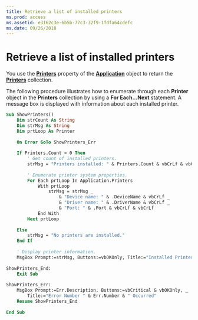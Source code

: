 ```yaml
---
title: Retrieve a list of installed printers
ms.prod: access
ms.assetid: e3162c3e-6b5b-77c3-32f9-1fdfa64cdefc
ms.date: 09/26/2018
---
```



# Retrieve a list of installed printers

You use the **[Printers](../../../api/Access.Application.Printers.md)** property of the **[Application](../../../api/Access.Application.md)** object to return the **[Printers](../../../api/Access.Printers.md)** collection.

The following procedure illustrates how to enumerate through each **Printer** object in the **Printers** collection by using a **For Each…Next** statement. A message box is displayed with information about each installed printer.

```vb
Sub ShowPrinters() 
    Dim strCount As String 
    Dim strMsg As String 
    Dim prtLoop As Printer 
     
    On Error GoTo ShowPrinters_Err 
 
    If Printers.Count > 0 Then 
        ' Get count of installed printers. 
        strMsg = "Printers installed: " & Printers.Count & vbCrLf & vbCrLf 
     
        ' Enumerate printer system properties. 
        For Each prtLoop In Application.Printers 
            With prtLoop 
                strMsg = strMsg _ 
                    & "Device name: " & .DeviceName & vbCrLf _ 
                    & "Driver name: " & .DriverName & vbCrLf _ 
                    & "Port: " & .Port & vbCrLf & vbCrLf 
            End With 
        Next prtLoop 
     
    Else 
        strMsg = "No printers are installed." 
    End If 
     
    ' Display printer information. 
    MsgBox Prompt:=strMsg, Buttons:=vbOKOnly, Title:="Installed Printers" 
     
ShowPrinters_End: 
    Exit Sub 
     
ShowPrinters_Err: 
    MsgBox Prompt:=Err.Description, Buttons:=vbCritical & vbOKOnly, _ 
        Title:="Error Number " & Err.Number & " Occurred" 
    Resume ShowPrinters_End 
     
End Sub
```


